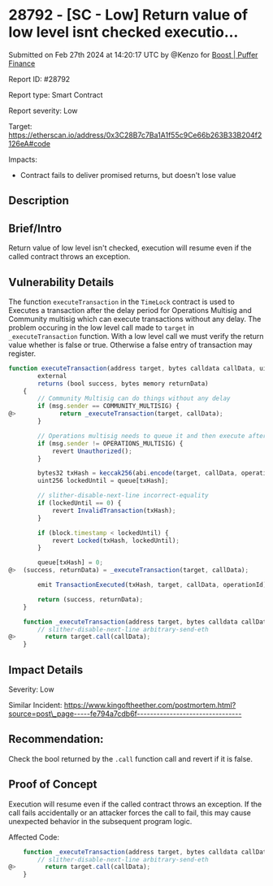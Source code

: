 # 28792 - \[SC - Low] Return value of low level isnt checked executio...

Submitted on Feb 27th 2024 at 14:20:17 UTC by @Kenzo for [Boost | Puffer Finance](https://immunefi.com/bounty/pufferfinance-boost/)

Report ID: #28792

Report type: Smart Contract

Report severity: Low

Target: https://etherscan.io/address/0x3C28B7c7Ba1A1f55c9Ce66b263B33B204f2126eA#code

Impacts:

* Contract fails to deliver promised returns, but doesn't lose value

## Description

## Brief/Intro

Return value of low level isn't checked, execution will resume even if the called contract throws an exception.

## Vulnerability Details

The function `executeTransaction` in the `TimeLock` contract is used to Executes a transaction after the delay period for Operations Multisig and Community multisig which can execute transactions without any delay. The problem occuring in the low level call made to `target` in `_executeTransaction` function. With a low level call we must verify the return value whether is false or true. Otherwise a false entry of transaction may register.

```js
function executeTransaction(address target, bytes calldata callData, uint256 operationId)
        external
        returns (bool success, bytes memory returnData)
    {
        // Community Multisig can do things without any delay
        if (msg.sender == COMMUNITY_MULTISIG) {
@>            return _executeTransaction(target, callData);
        }

        // Operations multisig needs to queue it and then execute after a delay
        if (msg.sender != OPERATIONS_MULTISIG) {
            revert Unauthorized();
        }

        bytes32 txHash = keccak256(abi.encode(target, callData, operationId));
        uint256 lockedUntil = queue[txHash];

        // slither-disable-next-line incorrect-equality
        if (lockedUntil == 0) {
            revert InvalidTransaction(txHash);
        }

        if (block.timestamp < lockedUntil) {
            revert Locked(txHash, lockedUntil);
        }

        queue[txHash] = 0;
@>  (success, returnData) = _executeTransaction(target, callData);

        emit TransactionExecuted(txHash, target, callData, operationId);

        return (success, returnData);
    }

```

```js
    function _executeTransaction(address target, bytes calldata callData) internal returns (bool, bytes memory) {
        // slither-disable-next-line arbitrary-send-eth
@>        return target.call(callData);
    }
```

## Impact Details

Severity: Low

Similar Incident: https://www.kingoftheether.com/postmortem.html?source=post\_page-----fe794a7cdb6f--------------------------------

## Recommendation:

Check the bool returned by the `.call` function call and revert if it is false.

## Proof of Concept

Execution will resume even if the called contract throws an exception. If the call fails accidentally or an attacker forces the call to fail, this may cause unexpected behavior in the subsequent program logic.

Affected Code:

```js
    function _executeTransaction(address target, bytes calldata callData) internal returns (bool, bytes memory) {
        // slither-disable-next-line arbitrary-send-eth
@>        return target.call(callData);
    }
```

